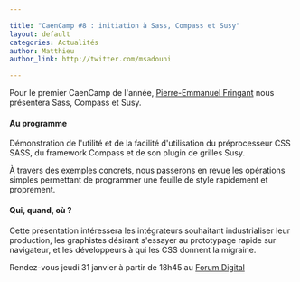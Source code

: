 ```yaml
---

title: "CaenCamp #8 : initiation à Sass, Compass et Susy"
layout: default
categories: Actualités
author: Matthieu
author_link: http://twitter.com/msadouni

---
```


Pour le premier CaenCamp de l'année, [Pierre-Emmanuel Fringant](https://twitter.com/pefringant) nous présentera Sass, Compass et Susy.

#### Au programme

Démonstration de l'utilité et de la facilité d'utilisation du préprocesseur CSS SASS, du framework Compass et de son plugin de grilles Susy.

À travers des exemples concrets, nous passerons en revue les opérations simples permettant de programmer une feuille de style rapidement et proprement.

#### Qui, quand, où ?

Cette présentation intéressera les intégrateurs souhaitant industrialiser leur production, les graphistes désirant s'essayer au prototypage rapide sur navigateur, et les développeurs à qui les CSS donnent la migraine.

Rendez-vous jeudi 31 janvier à partir de 18h45 au [Forum Digital](http://www.forum-digital.fr)
